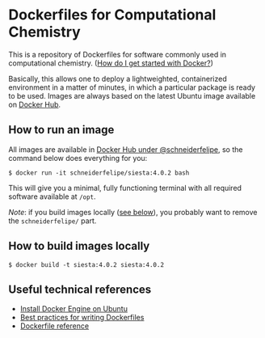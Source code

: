 # Dockerfiles for Computational Chemistry

This is a repository of Dockerfiles for software commonly used in
computational chemistry.
([How do I get started with Docker?](https://docs.docker.com/get-started/))

Basically, this allows one to deploy a lightweighted, containerized environment
in a matter of minutes, in which a particular package is ready to be used.
Images are always based on the latest Ubuntu image available on
[Docker Hub](https://hub.docker.com/_/ubuntu).

## How to run an image

All images are available in
[Docker Hub under @schneiderfelipe](https://hub.docker.com/u/schneiderfelipe),
so the command below does everything for you:

    $ docker run -it schneiderfelipe/siesta:4.0.2 bash

This will give you a minimal, fully functioning terminal with all required
software available at `/opt`.

*Note*: if you build images locally
([see below](#how-to-build-images-locally)), you probably want to remove the
`schneiderfelipe/` part.

## How to build images locally

    $ docker build -t siesta:4.0.2 siesta:4.0.2

## Useful technical references

- [Install Docker Engine on Ubuntu](https://docs.docker.com/engine/install/ubuntu/)
- [Best practices for writing Dockerfiles](https://docs.docker.com/develop/develop-images/dockerfile_best-practices/)
- [Dockerfile reference](https://docs.docker.com/engine/reference/builder/)
